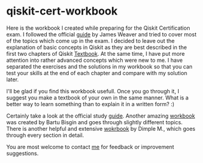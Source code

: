 # qiskit-cert-workbook

Here is the workbook I created while preparing for the Qiskit Certification exam. I followed the official [guide](https://slides.com/javafxpert/prep-qiskit-dev-cert-exam) by James Weaver and tried to cover most of the topics which come up in the exam. I decided to leave out the explanation of basic concepts in Qiskit as they are best described in the first two chapters of Qiskit [Textbook](https://qiskit.org/textbook/preface.html). At the same time, I have put more attention into rather advanced concepts which were new to me. I have separated the exercises and the solutions in my workbook so that you can test your skills at the end of each chapter and compare with my solution later.

I'll be glad if you find this workbook usefull. Once you go through it, I suggest you make a textbook of your own in the same manner. What is a better way to learn something than to explain it in a written form? :)

Certainly take a look at the official study [guide](https://slides.com/javafxpert/prep-qiskit-dev-cert-exam). Another amazing [workbook](https://github.com/bartubisgin/qiskit-certified-exam-workbook) was created by Bartu Bisgin and goes through slightly different topics. There is another helpful and extensive [wokrbook](https://github.com/dimple12M/Qiskit-Certification-Guide) by Dimple M., which goes through every section in detail.

You are most welcome to contact [me](https://www.linkedin.com/in/ivashkov-petr/?locale=en_US) for feedback or improvement suggestions. 

